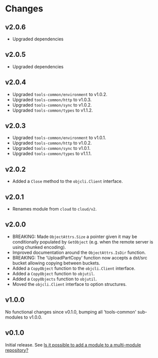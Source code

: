 # Changes

## v2.0.6

- Upgraded dependencies

## v2.0.5

- Upgraded dependencies

## v2.0.4

- Upgraded `tools-common/environment` to v1.0.2.
- Upgraded `tools-common/http` to v1.0.3.
- Upgraded `tools-common/sync` to v1.0.2.
- Upgraded `tools-common/types` to v1.1.2.

## v2.0.3

- Upgraded `tools-common/environment` to v1.0.1.
- Upgraded `tools-common/http` to v1.0.2.
- Upgraded `tools-common/sync` to v1.0.1.
- Upgraded `tools-common/types` to v1.1.1.

## v2.0.2

- Added a `Close` method to the `objcli.Client` interface.

## v2.0.1

- Renames module from `cloud` to `cloud/v2`.

## v2.0.0

- BREAKING: Made `ObjectAttrs.Size` a pointer given it may be conditionally
  populated by `GetObject` (e.g. when the remote server is using chunked
  encoding).
- Improved documentation around the `ObjectAttrs.IsDir` function.
- BREAKING: The 'UploadPartCopy' function now accepts a dst/src bucket allowing
  copying between buckets.
- Added a `CopyObject` function to the `objcli.Client` interface.
- Added a `CopyObject` function to `objutil`.
- Added a `CopyObjects` function to `objutil`.
- Moved the `objcli.Client` interface to option structures.

## v1.0.0

No functional changes since v0.1.0, bumping all 'tools-common' sub-modules to
v1.0.0.

## v0.1.0

Initial release. See [Is it possible to add a module to a multi-module
repository?](https://github.com/golang/go/wiki/Modules#is-it-possible-to-add-a-module-to-a-multi-module-repository.)
